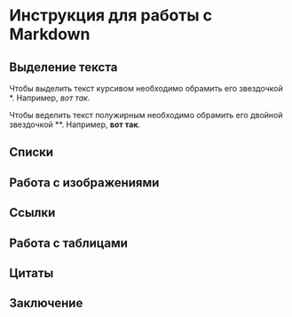 # Инструкция для работы с Markdown

## Выделение текста

Чтобы выделить текст курсивом необходимо обрамить его звездочкой *. Например, *вот так*. 

Чтобы веделить текст полужирным необходимо обрамить его двойной звездочкой **. Например, **вот так**.

## Списки

## Работа с изображениями

## Ссылки

## Работа с таблицами

## Цитаты

## Заключение